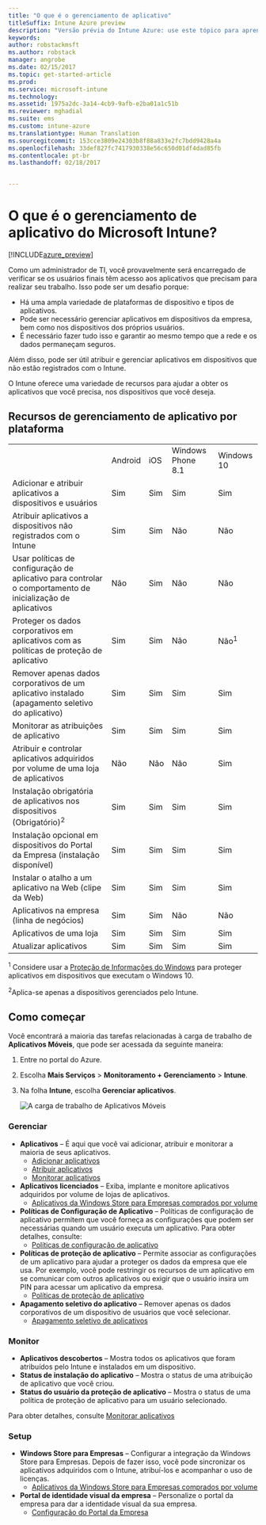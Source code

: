 ```yaml
---
title: "O que é o gerenciamento de aplicativo"
titleSuffix: Intune Azure preview
description: "Versão prévia do Intune Azure: use este tópico para aprender as noções básicas sobre gerenciamento de aplicativos com o Microsoft Intune"
keywords: 
author: robstackmsft
ms.author: robstack
manager: angrobe
ms.date: 02/15/2017
ms.topic: get-started-article
ms.prod: 
ms.service: microsoft-intune
ms.technology: 
ms.assetid: 1975a2dc-3a14-4cb9-9afb-e2ba01a1c51b
ms.reviewer: mghadial
ms.suite: ems
ms.custom: intune-azure
ms.translationtype: Human Translation
ms.sourcegitcommit: 153cce3809e24303b8f88a833e2fc7bdd9428a4a
ms.openlocfilehash: 33def827fc7417930338e56c650d01df4dad85fb
ms.contentlocale: pt-br
ms.lasthandoff: 02/18/2017


---
```


# <a name="what-is-microsoft-intune-app-management"></a>O que é o gerenciamento de aplicativo do Microsoft Intune?


[!INCLUDE[azure_preview](../includes/azure_preview.md)]


Como um administrador de TI, você provavelmente será encarregado de verificar se os usuários finais têm acesso aos aplicativos que precisam para realizar seu trabalho. Isso pode ser um desafio porque:
- Há uma ampla variedade de plataformas de dispositivo e tipos de aplicativos.
- Pode ser necessário gerenciar aplicativos em dispositivos da empresa, bem como nos dispositivos dos próprios usuários.
- É necessário fazer tudo isso e garantir ao mesmo tempo que a rede e os dados permaneçam seguros. 

Além disso, pode ser útil atribuir e gerenciar aplicativos em dispositivos que não estão registrados com o Intune.

O Intune oferece uma variedade de recursos para ajudar a obter os aplicativos que você precisa, nos dispositivos que você deseja.

## <a name="app-management-capabilities-by-platform"></a>Recursos de gerenciamento de aplicativo por plataforma

||||||
|-|-|-|-|-|
|&nbsp; |Android|iOS|Windows Phone 8.1|Windows 10|
|Adicionar e atribuir aplicativos a dispositivos e usuários|Sim|Sim|Sim|Sim|
|Atribuir aplicativos a dispositivos não registrados com o Intune|Sim|Sim|Não|Não|
|Usar políticas de configuração de aplicativo para controlar o comportamento de inicialização de aplicativos|Não|Sim|Não|Não|
|Proteger os dados corporativos em aplicativos com as políticas de proteção de aplicativo|Sim|Sim|Não|Não<sup>1</sup>|
|Remover apenas dados corporativos de um aplicativo instalado (apagamento seletivo do aplicativo)|Sim|Sim|Sim|Sim|
|Monitorar as atribuições de aplicativo|Sim|Sim|Sim|Sim|
|Atribuir e controlar aplicativos adquiridos por volume de uma loja de aplicativos|Não|Não|Não|Sim|
|Instalação obrigatória de aplicativos nos dispositivos (Obrigatório)<sup>2</sup>|Sim|Sim|Sim|Sim|
|Instalação opcional em dispositivos do Portal da Empresa (instalação disponível)|Sim|Sim|Sim|Sim|
|Instalar o atalho a um aplicativo na Web (clipe da Web)|Sim|Sim|Sim|Sim|
|Aplicativos na empresa (linha de negócios)|Sim|Sim|Não|Não|
|Aplicativos de uma loja|Sim|Sim|Sim|Sim|
|Atualizar aplicativos|Sim|Sim|Sim|Sim|

<sup>1</sup> Considere usar a [Proteção de Informações do Windows](/intune-azure/configure-devices/how-to-configure-windows-information-protection) para proteger aplicativos em dispositivos que executam o Windows 10.

<sup>2</sup>Aplica-se apenas a dispositivos gerenciados pelo Intune.


## <a name="how-to-get-started"></a>Como começar

Você encontrará a maioria das tarefas relacionadas à carga de trabalho de **Aplicativos Móveis**, que pode ser acessada da seguinte maneira:

1. Entre no portal do Azure.
2. Escolha **Mais Serviços** > **Monitoramento + Gerenciamento** > **Intune**.
3. Na folha **Intune**, escolha **Gerenciar aplicativos**.

    ![A carga de trabalho de Aplicativos Móveis](./media/apps-workload.png)

### <a name="manage"></a>Gerenciar
- **Aplicativos** – É aqui que você vai adicionar, atribuir e monitorar a maioria de seus aplicativos. 
    - [Adicionar aplicativos](add-apps.md)
    - [Atribuir aplicativos](deploy-apps.md)
    - [Monitorar aplicativos](monitor-apps.md)
- **Aplicativos licenciados** – Exiba, implante e monitore aplicativos adquiridos por volume de lojas de aplicativos.
    - [Aplicativos da Windows Store para Empresas comprados por volume](wsfb-apps.md)
- **Políticas de Configuração de Aplicativo** – Políticas de configuração de aplicativo permitem que você forneça as configurações que podem ser necessárias quando um usuário executa um aplicativo. Para obter detalhes, consulte:
    - [Políticas de configuração de aplicativo](app-configuration-policies.md)
- **Políticas de proteção de aplicativo** – Permite associar as configurações de um aplicativo para ajudar a proteger os dados da empresa que ele usa. Por exemplo, você pode restringir os recursos de um aplicativo em se comunicar com outros aplicativos ou exigir que o usuário insira um PIN para acessar um aplicativo da empresa.
    - [Políticas de proteção de aplicativo](app-protection-policies.md)
- **Apagamento seletivo do aplicativo** – Remover apenas os dados corporativos de um dispositivo de usuários que você selecionar.
    - [Apagamento seletivo de aplicativos](app-selective-wipe.md)

### <a name="monitor"></a>Monitor
- **Aplicativos descobertos** – Mostra todos os aplicativos que foram atribuídos pelo Intune e instalados em um dispositivo.
- **Status de instalação do aplicativo** – Mostra o status de uma atribuição de aplicativo que você criou.
- **Status do usuário da proteção de aplicativo** – Mostra o status de uma política de proteção de aplicativo para um usuário selecionado.

Para obter detalhes, consulte [Monitorar aplicativos](monitor-apps.md)

### <a name="setup"></a>Setup
<!--- **iOS VPP Tokens**
    - [iOS volume-purchased apps](ios-vpp-apps.md) --->
- **Windows Store para Empresas** – Configurar a integração da Windows Store para Empresas. Depois de fazer isso, você pode sincronizar os aplicativos adquiridos com o Intune, atribuí-los e acompanhar o uso de licenças. 
    - [Aplicativos da Windows Store para Empresas comprados por volume](wsfb-apps.md)
- **Portal de identidade visual da empresa** – Personalize o portal da empresa para dar a identidade visual da sua empresa. 
    - [Configuração do Portal da Empresa](company-portal-app.md)

